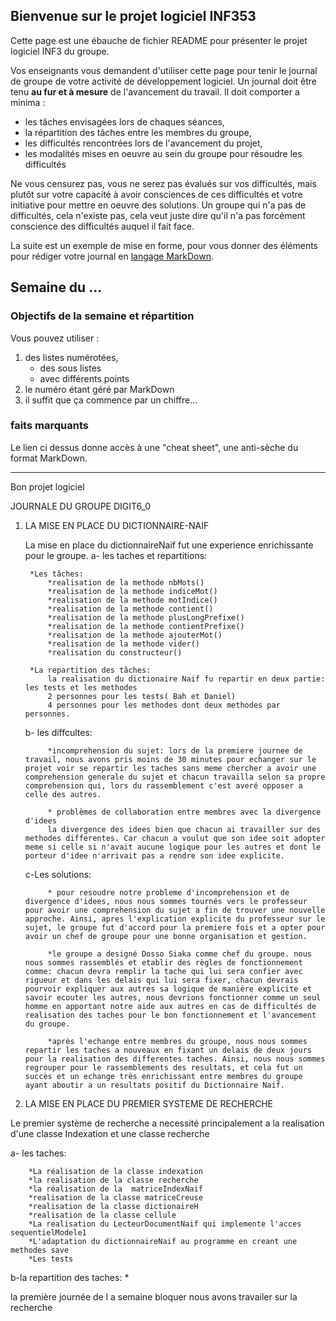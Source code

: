 ## Bienvenue sur le projet logiciel INF353

Cette page est une ébauche de fichier README pour présenter le projet logiciel INF3 du groupe.

Vos enseignants vous demandent d'utiliser cette page pour tenir le journal de groupe de votre activité de développement logiciel. 
Un journal doit être tenu **au fur et à mesure** de l'avancement du travail. Il doit comporter a minima :

* les tâches envisagées lors de chaques séances, 
* la répartition des tâches entre les membres du groupe, 
* les difficultés rencontrées lors de l'avancement du projet,
* les modalités mises en oeuvre au sein du groupe pour résoudre les difficultés

Ne vous censurez pas, vous ne serez pas évalués sur vos difficultés, mais plutôt sur votre capacité à avoir consciences de ces difficultés et votre initiative pour mettre en oeuvre des solutions. Un groupe qui n'a pas de difficultés, cela n'existe pas, cela veut juste dire qu'il n'a pas forcément conscience des difficultés auquel il fait face.

La suite est un exemple de mise en forme, pour vous donner des éléments pour rédiger votre journal en [langage MarkDown](https://github.com/adam-p/markdown-here/wiki/Markdown-Cheatsheet).

## Semaine du ...

### Objectifs de la semaine et répartition

Vous pouvez utiliser :

1. des listes numérotées, 
    * des sous listes
    * avec différents points
1. le numéro étant géré par MarkDown
2. il suffit que ça commence par un chiffre...

### faits marquants

Le lien ci dessus donne accès à une "cheat sheet", une anti-sèche du format MarkDown.

-------

Bon projet logiciel

JOURNALE DU GROUPE DIGIT6_0

1. LA MISE EN PLACE DU DICTIONNAIRE-NAIF

    La mise en place du dictionnaireNaif fut une experience enrichissante pour le groupe.
    a- les taches et repartitions:

        *Les tâches:
            *realisation de la methode nbMots()
            *realisation de la methode indiceMot()
            *realisation de la methode motIndice()
            *realisation de la methode contient()
            *realisation de la methode plusLongPrefixe()
            *realisation de la methode contientPrefixe()
            *realisation de la methode ajouterMot()
            *realisation de la methode vider()
            *realisation du constructeur()

        *La repartition des tâches:
            la realisation du dictionaire Naif fu repartir en deux partie: les tests et les methodes
            2 personnes pour les tests( Bah et Daniel)
            4 personnes pour les methodes dont deux methodes par personnes.
        
    b- les diffcultes:
            
            *incomprehension du sujet: lors de la premiere journee de travail, nous avons pris moins de 30 minutes pour echanger sur le projet voir se repartir les taches sans meme chercher a avoir une comprehension generale du sujet et chacun travailla selon sa propre comprehension qui, lors du rassemblement c'est averé opposer a celle des autres.

            * problèmes de collaboration entre membres avec la divergence d'idees
            la divergence des idees bien que chacun ai travailler sur des methodes differentes. Car chacun a voulut que son idee soit adopter meme si celle si n'avait aucune logique pour les autres et dont le porteur d'idee n'arrivait pas a rendre son idee explicite.

    c-Les solutions:

            * pour resoudre notre probleme d'incomprehension et de divergence d'idees, nous nous sommes tournés vers le professeur pour avoir une comprehension du sujet a fin de trouver une nouvelle approche. Ainsi, apres l'explication explicite du professeur sur le sujet, le groupe fut d'accord pour la premiere fois et a opter pour avoir un chef de groupe pour une bonne organisation et gestion.

            *le groupe a designé Dosso Siaka comme chef du groupe. nous nous sommes rassemblés et etablir des règles de fonctionnement comme: chacun devra remplir la tache qui lui sera confier avec rigueur et dans les delais qui lui sera fixer, chacun devrais pourvoir expliquer aux autres sa logique de manière explicite et savoir ecouter les autres, nous devrions fonctionner comme un seul homme en apportant notre aide aux autres en cas de difficultés de realisation des taches pour le bon fonctionnement et l'avancement du groupe.

            *après l'echange entre membres du groupe, nous nous sommes repartir les taches a nouveaux en fixant un delais de deux jours pour la realisation des differentes taches. Ainsi, nous nous sommes regrouper pour le rassemblements des resultats, et cela fut un succès et un echange très enrichissant entre membres du groupe ayant aboutir a un resultats positif du Dictionnaire Naif.

2. LA MISE EN PLACE DU PREMIER SYSTEME DE RECHERCHE

Le premier système de recherche a necessité principalement a la realisation d'une classe Indexation et une classe recherche

a- les taches:

        *La réalisation de la classe indexation
        *la realisation de la classe recherche
        *la réalisation de la  matriceIndexNaif
        *realisation de la classe matriceCreuse
        *realisation de la classe dictionaireH
        *realisation de la classe cellule
        *La realisation du LecteurDocumentNaif qui implemente l'acces sequentielModele1
        *L'adaptation du dictionnaireNaif au programme en creant une methodes save
        *Les tests

b-la repartition des taches:
    *






la première journée de l    a semaine bloquer nous avons travailer sur la recherche